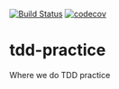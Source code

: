 [![Build Status](https://travis-ci.org/enmotech-go/tdd-practice.svg?branch=kliyes)](https://travis-ci.org/enmotech-go/tdd-practice)
[![codecov](https://codecov.io/gh/enmotech-go/tdd-practice/branch/master/graph/badge.svg)](https://codecov.io/gh/enmotech-go/tdd-practice)
# tdd-practice
Where we do TDD practice
